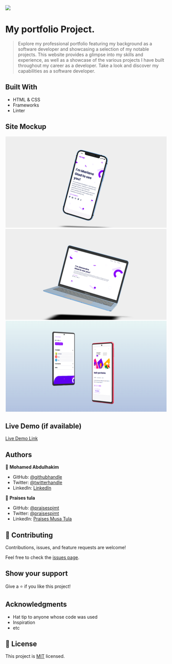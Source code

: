 ![](https://img.shields.io/badge/Microverse-blueviolet)

# My portfolio Project.

> Explore my professional portfolio featuring my background as a software developer and showcasing a selection of my notable projects. This website provides a glimpse into my skills and experience, as well as a showcase of the various projects I have built throughout my career as a developer. Take a look and discover my capabilities as a software developer.


## Built With

- HTML & CSS
- Frameworks
- Linter

## Site Mockup 

![screenshot](Images&Icons/mocks/Mock1.png)
![screenshot](Images&Icons/mocks/Mock2.png)
![screenshot](Images&Icons/mocks/Mock3.png)
## Live Demo (if available)

[Live Demo Link](https://mohamedck.github.io/My-Portfolio-Website/)




## Authors

👤 **Mohamed Abdulhakim**

- GitHub: [@githubhandle](https://github.com/MohamedCK)
- Twitter: [@twitterhandle](https://twitter.com/MohamedCK0)
- LinkedIn: [LinkedIn](https://www.linkedin.com/in/mohamed-abdulhakim-2868521b6/)

👤 **Praises tula**

- GitHub: [@praisespjmt](https://github.com/PraisesPJMT)
- Twitter: [@praisespjmt](https://twitter.com/PraisesPJMT)
- LinkedIn: [Praises Musa Tula](https://www.linkedin.com/in/praises-tula-9233aa76)
## 🤝 Contributing

Contributions, issues, and feature requests are welcome!

Feel free to check the [issues page](../../issues/).

## Show your support

Give a ⭐️ if you like this project!

## Acknowledgments

- Hat tip to anyone whose code was used
- Inspiration
- etc

## 📝 License

This project is [MIT](./MIT.md) licensed.
